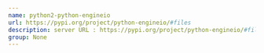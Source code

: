```yaml
---
name: python2-python-engineio
url: https://pypi.org/project/python-engineio/#files
description: server URL : https://pypi.org/project/python-engineio/#files Groups : None
group: None
---
```

